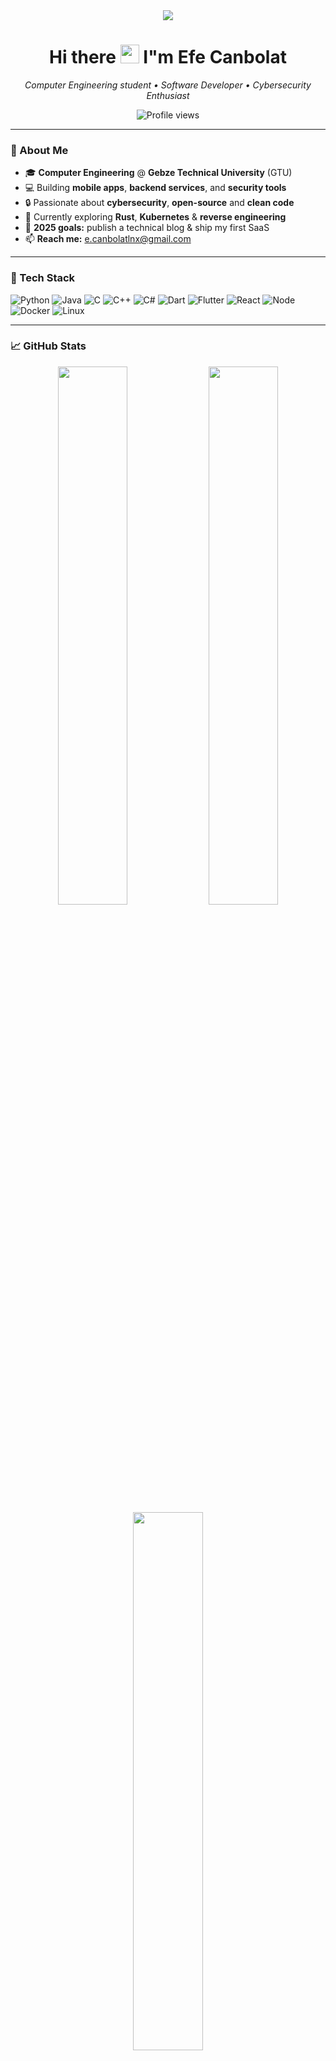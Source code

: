 <!-- Profile Header -->
<div align="center">
  <img src="https://capsule-render.vercel.app/api?type=waving&color=0e75b6&height=120&section=header"/>
  <h1>Hi there <img src="https://media.giphy.com/media/hvRJCLFzcasrR4ia7z/giphy.gif" width="30px"> I"m Efe Canbolat</h1>
  <p><em>Computer Engineering student • Software Developer • Cybersecurity Enthusiast</em></p>
  <img src="https://komarev.com/ghpvc/?username=efecnblt&style=flat-square&color=0e75b6" alt="Profile views">
</div>

---

### 👤 About Me
- 🎓 **Computer Engineering** @ **Gebze Technical University** (GTU)
- 💻 Building **mobile apps**, **backend services**, and **security tools**
- 🔒 Passionate about **cybersecurity**, **open-source** and **clean code**
- 🌱 Currently exploring **Rust**, **Kubernetes** & **reverse engineering**
- 🎯 **2025 goals:** publish a technical blog & ship my first SaaS
- 📫 **Reach me:** e.canbolatlnx@gmail.com  

---

### 🔧 Tech Stack
![Python](https://img.shields.io/badge/-Python-05122A?style=flat&logo=python) ![Java](https://img.shields.io/badge/-Java-05122A?style=flat&logo=openjdk) ![C](https://img.shields.io/badge/-C-05122A?style=flat&logo=c) ![C++](https://img.shields.io/badge/-C++-05122A?style=flat&logo=c%2B%2B)
![C#](https://img.shields.io/badge/-C%23-05122A?style=flat&logo=csharp) ![Dart](https://img.shields.io/badge/-Dart-05122A?style=flat&logo=dart) ![Flutter](https://img.shields.io/badge/-Flutter-05122A?style=flat&logo=flutter)
![React](https://img.shields.io/badge/-React-05122A?style=flat&logo=react) ![Node](https://img.shields.io/badge/-Node.js-05122A?style=flat&logo=node.js)
![Docker](https://img.shields.io/badge/-Docker-05122A?style=flat&logo=docker) ![Linux](https://img.shields.io/badge/-Linux-05122A?style=flat&logo=linux)

---

### 📈 GitHub Stats
<p align="center">
  <img src="https://github-readme-stats.vercel.app/api?username=efecnblt&theme=tokyonight&show_icons=true&hide_border=true&count_private=true" width="47%"/>
  <img src="https://github-readme-streak-stats.herokuapp.com/?user=efecnblt&theme=tokyonight&hide_border=true" width="47%"/>
  <img src="https://github-readme-stats.vercel.app/api/top-langs/?username=efecnblt&theme=tokyonight&layout=compact&hide_border=true" width="47%"/>
</p>


---

### 🤝 Connect with Me
[![LinkedIn](https://img.shields.io/badge/-LinkedIn-0A66C2?style=for-the-badge&logo=linkedin&logoColor=white)](https://linkedin.com/in/efecanbolat)
[![Instagram](https://img.shields.io/badge/-Instagram-E4405F?style=for-the-badge&logo=instagram&logoColor=white)](https://instagram.com/efecnblt)
[![Buy Me a Coffee](https://img.shields.io/badge/-Buy%20Me%20a%20Coffee-FFDD00?style=for-the-badge&logo=buy-me-a-coffee&logoColor=black)](https://buymeacoffee.com/efecanbolat)

---

<div align="center">
  <img src="https://quotes-github-readme.vercel.app/api?type=horizontal&theme=tokyonight"/>
  <img src="https://capsule-render.vercel.app/api?type=waving&color=0e75b6&height=120&section=footer"/>
</div>
